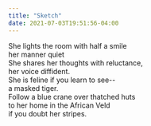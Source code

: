 ```yaml
---
title: "Sketch"
date: 2021-07-03T19:51:56-04:00
---
```


She lights the room with half a smile\
her manner quiet\
She shares her thoughts with reluctance,\
her voice diffident.\
She is feline if you learn to see--\
a masked tiger. \
Follow a blue crane over thatched huts\
to her home in the African Veld \
if you doubt her stripes.
